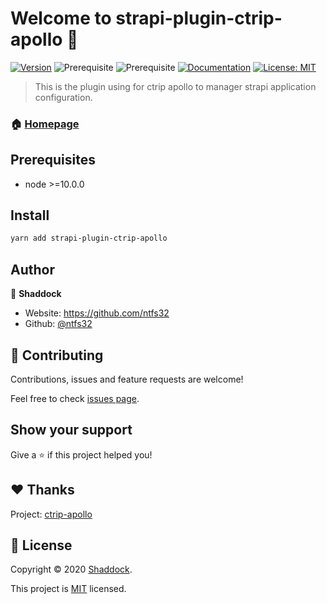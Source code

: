# Welcome to strapi-plugin-ctrip-apollo 👋
[![Version](https://img.shields.io/npm/v/strapi-plugin-ctrip-apollo.svg)](https://www.npmjs.com/package/strapi-plugin-ctrip-apollo)
![Prerequisite](https://img.shields.io/badge/node-%3E%3D10.0.0-blue.svg)
![Prerequisite](https://img.shields.io/badge/npm-%3E%3D6.0.0-blue.svg)
[![Documentation](https://img.shields.io/badge/documentation-yes-brightgreen.svg)](https://github.com/ntfs32/strapi-plugin-ctrip-apollo/blob/master/README.md)
[![License: MIT](https://img.shields.io/badge/License-MIT-yellow.svg)](http://github.com/ntfs32/strapi-plugin-ctrip-apollo/blob/master/LICENSE)

> This is the plugin using for ctrip apollo to manager strapi application configuration.

### 🏠 [Homepage](https://www.npmjs.com/package/strapi-plugin-ctrip-apollo)

## Prerequisites

- node >=10.0.0

## Install

```sh
yarn add strapi-plugin-ctrip-apollo
```

## Author

👤 **Shaddock**

* Website: https://github.com/ntfs32
* Github: [@ntfs32](https://github.com/ntfs32)

## 🤝 Contributing

Contributions, issues and feature requests are welcome!

Feel free to check [issues page](https://github.com/ntfs32/strapi-plugin-ctrip-apollo/issues). 

## Show your support

Give a ⭐️ if this project helped you!

## ❤️ Thanks

 Project: [ctrip-apollo](https://www.npmjs.com/package/ctrip-apollo)

## 📝 License

Copyright © 2020 [Shaddock](https://github.com/ntfs32).

This project is [MIT](http://github.com/ntfs32/strapi-plugin-ctrip-apollo/blob/master/LICENSE) licensed.
